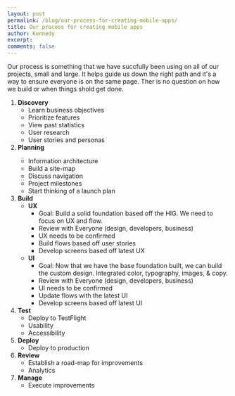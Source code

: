 ```yaml
---
layout: post
permalink: /blog/our-process-for-creating-mobile-apps/
title: Our process for creating mobile apps
author: Kennedy
excerpt:
comments: false
---
```


<p>Our process is something that we have succfully been using on all of our projects, small and large. It helps guide us down the right path and it's a way to ensure everyone is on the same page. Ther is no question on how we build or when things shold get done.</p>

<ol>
  <li>
    <strong>Discovery</strong>
    <ul>
      <li>Learn business objectives</li>
      <li>Prioritize features</li>
      <li>View past statistics</li>
      <li>User research</li>
      <li>User stories and personas</li>
    </ul>
  </li>
  <li>
    <strong>Planning</strong></li>
    <ul>
      <li>Information architecture</li>
      <li>Build a site-map</li>
      <li>Discuss navigation</li>
      <li>Project milestones</li>
      <li>Start thinking of a launch plan</li>
    </ul>
  </li>
  <li>
    <strong>Build</strong>
    <ul>
      <li>
        <strong>UX</strong>
        <ul>
          <li>Goal: Build a solid foundation based off the HIG. We need to focus on UX and flow.</li>
          <li>Review with Everyone (design, developers, business)</li>
          <li>UX needs to be confirmed</li>
          <li>Build flows based off user stories</li>
          <li>Develop screens based off latest UX</li>
        </ul>
      </li>
      <li>
        <strong>UI</strong>
        <ul>
          <li>Goal: Now that we have the base foundation built, we can build the custom design. Integrated color, typography, images, &amp; copy.</li>
          <li>Review with Everyone (design, developers, business)</li>
          <li>UI needs to be confirmed</li>
          <li>Update flows with the latest UI</li>
          <li>Develop screens based off latest UI</li>
        </ul>
      </li>
    </ul>
  </li>
  <li>
    <strong>Test</strong>
    <ul>
      <li>Deploy to TestFlight</li>
      <li>Usability</li>
      <li>Accessibility</li>
    </ul>
  </li>
  <li>
    <strong>Deploy</strong>
    <ul>
      <li>Deploy to production</li>
    </ul>
  </li>
  <li>
    <strong>Review</strong>
    <ul>
      <li>Establish a road-map for improvements</li>
      <li>Analytics</li>
    </ul>
  <li>
    <strong>Manage</strong>
    <ul>
      <li>Execute improvements</li>
    </ul>
  </li>
</ol>
